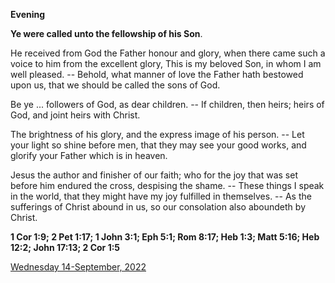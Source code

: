 **Evening**

**Ye were called unto the fellowship of his Son**.
 
He received from God the Father honour and glory, when there came such a voice to him from the excellent glory, This is my beloved Son, in whom I am well pleased. -- Behold, what manner of love the Father hath bestowed upon us, that we should be called the sons of God.
 
Be ye ... followers of God, as dear children. -- If children, then heirs; heirs of God, and joint heirs with Christ.
 
The brightness of his glory, and the express image of his person. -- Let your light so shine before men, that they may see your good works, and glorify your Father which is in heaven.
 
Jesus the author and finisher of our faith; who for the joy that was set before him endured the cross, despising the shame. -- These things I speak in the world, that they might have my joy fulfilled in themselves. -- As the sufferings of Christ abound in us, so our consolation also aboundeth by Christ.  

**1 Cor 1:9; 2 Pet 1:17; 1 John 3:1; Eph 5:1; Rom 8:17; Heb 1:3; Matt 5:16; Heb 12:2; John 17:13; 2 Cor 1:5**

[Wednesday 14-September, 2022](https://t.me/daily_light)
